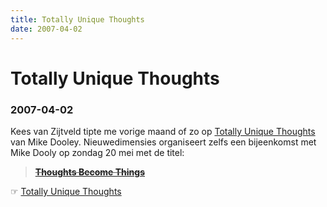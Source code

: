 ```yaml
---
title: Totally Unique Thoughts
date: 2007-04-02
---
```


# Totally Unique Thoughts
### 2007-04-02

Kees van Zijtveld tipte me vorige maand of zo op [Totally Unique Thoughts](http://www.tut.com/) van Mike Dooley. Nieuwedimensies organiseert zelfs een bijeenkomst met Mike Dooly op zondag 20 mei met de titel:

> **~~[Thoughts Become Things](http://www.nieuwedimensies.nl/evenementen)~~**

☞ [Totally Unique Thoughts](http://www.tut.com/)